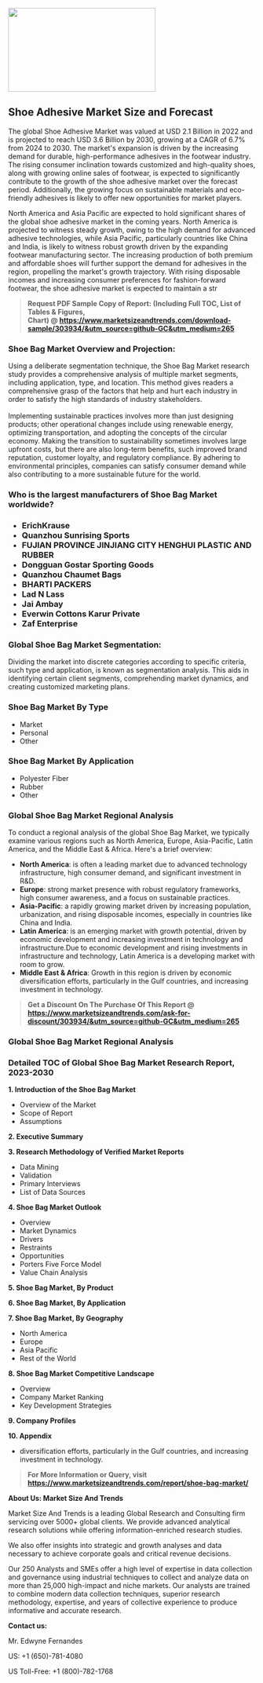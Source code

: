 <p><img class="alignnone size-medium wp-image-20088" src="https://ffe5etoiles.com/wp-content/uploads/2024/12/MST1-300x171.png" alt="" width="300" height="171" /></p><h2>Shoe Adhesive Market Size and Forecast</h2><p>The global Shoe Adhesive Market was valued at USD 2.1 Billion in 2022 and is projected to reach USD 3.6 Billion by 2030, growing at a CAGR of 6.7% from 2024 to 2030. The market's expansion is driven by the increasing demand for durable, high-performance adhesives in the footwear industry. The rising consumer inclination towards customized and high-quality shoes, along with growing online sales of footwear, is expected to significantly contribute to the growth of the shoe adhesive market over the forecast period. Additionally, the growing focus on sustainable materials and eco-friendly adhesives is likely to offer new opportunities for market players.</p><p>North America and Asia Pacific are expected to hold significant shares of the global shoe adhesive market in the coming years. North America is projected to witness steady growth, owing to the high demand for advanced adhesive technologies, while Asia Pacific, particularly countries like China and India, is likely to witness robust growth driven by the expanding footwear manufacturing sector. The increasing production of both premium and affordable shoes will further support the demand for adhesives in the region, propelling the market's growth trajectory. With rising disposable incomes and increasing consumer preferences for fashion-forward footwear, the shoe adhesive market is expected to maintain a str</p><blockquote id="" class=""><strong>Request PDF Sample Copy of Report: (Including Full TOC, List of Tables &amp; Figures, Chart)&nbsp;@&nbsp;<strong><a href="https://www.marketsizeandtrends.com/download-sample/303934/&utm_source=github-GC&utm_medium=265" target="_blank">https://www.marketsizeandtrends.com/download-sample/303934/&utm_source=github-GC&utm_medium=265</a></strong></strong></blockquote><h3 id="" class="">Shoe Bag Market&nbsp;Overview and Projection:</h3><p id="" class="">Using a deliberate segmentation technique, the Shoe Bag Market research study provides a comprehensive analysis of multiple market segments, including application, type, and location. This method gives readers a comprehensive grasp of the factors that help and hurt each industry in order to satisfy the high standards of industry stakeholders. <br /> <br />Implementing sustainable practices involves more than just designing products; other operational changes include using renewable energy, optimizing transportation, and adopting the concepts of the circular economy. Making the transition to sustainability sometimes involves large upfront costs, but there are also long-term benefits, such improved brand reputation, customer loyalty, and regulatory compliance. By adhering to environmental principles, companies can satisfy consumer demand while also contributing to a more sustainable future for the world.</p><h3 id="" class="">Who is the largest manufacturers of&nbsp;Shoe Bag Market worldwide?</h3><h3 class=""><p><ul><li>ErichKrause </li><li> Quanzhou Sunrising Sports </li><li> FUJIAN PROVINCE JINJIANG CITY HENGHUI PLASTIC AND RUBBER </li><li> Dongguan Gostar Sporting Goods </li><li> Quanzhou Chaumet Bags </li><li> BHARTI PACKERS </li><li> Lad N Lass </li><li> Jai Ambay </li><li> Everwin Cottons Karur Private </li><li> Zaf Enterprise</li></ul></p></h3><h3 id="" class="">Global&nbsp;Shoe Bag Market Segmentation:</h3><p id="" class="">Dividing the market into discrete categories according to specific criteria, such type and application, is known as segmentation analysis. This aids in identifying certain client segments, comprehending market dynamics, and creating customized marketing plans.</p><h3 id="" class="">Shoe Bag Market&nbsp;By Type</h3><p><p><ul><li>Market</li><li> Personal</li><li> Other</p></li></ul></p></p><h3 id="" class="">Shoe Bag Market&nbsp;By Application</h3><p class=""><p><ul><li>Polyester Fiber</li><li> Rubber</li><li> Other</li></ul></p></p><h3 id="" class="">Global Shoe Bag Market Regional Analysis</h3><p id="" class="">To conduct a regional analysis of the global Shoe Bag Market, we typically examine various regions such as North America, Europe, Asia-Pacific, Latin America, and the Middle East &amp; Africa. Here's a brief overview:</p><ul><li><strong>North America</strong>: is often a leading market due to advanced technology infrastructure, high consumer demand, and significant investment in R&amp;D.</li><li><strong>Europe</strong>: strong market presence with robust regulatory frameworks, high consumer awareness, and a focus on sustainable practices.</li><li><strong>Asia-Pacific</strong>: a rapidly growing market driven by increasing population, urbanization, and rising disposable incomes, especially in countries like China and India.</li><li><strong>Latin America</strong>: is an emerging market with growth potential, driven by economic development and increasing investment in technology and infrastructure.Due to economic development and rising investments in infrastructure and technology, Latin America is a developing market with room to grow.</li><li><strong>Middle East &amp; Africa</strong>: Growth in this region is driven by economic diversification efforts, particularly in the Gulf countries, and increasing investment in technology.</li></ul><blockquote id="" class=""><strong>Get a Discount On The Purchase Of This Report @ <strong><a href="https://www.marketsizeandtrends.com/ask-for-discount/303934/&utm_source=github-GC&utm_medium=265" target="_blank">https://www.marketsizeandtrends.com/ask-for-discount/303934/&utm_source=github-GC&utm_medium=265</a></strong></strong></blockquote><h3 id="" class="">Global Shoe Bag Market Regional Analysis</h3><h3 id="" class="">Detailed TOC of Global Shoe Bag Market Research Report, 2023-2030</h3><p id="" class=""><strong>1. Introduction of the Shoe Bag Market</strong></p><ul><li>Overview of the Market</li><li>Scope of Report</li><li>Assumptions</li></ul><p id="" class=""><strong>2. Executive Summary</strong></p><p id="" class=""><strong>3. Research Methodology of Verified Market Reports</strong></p><ul><li>Data Mining</li><li>Validation</li><li>Primary Interviews</li><li>List of Data Sources</li></ul><p id="" class=""><strong>4. Shoe Bag Market Outlook</strong></p><ul><li>Overview</li><li>Market Dynamics</li><li>Drivers</li><li>Restraints</li><li>Opportunities</li><li>Porters Five Force Model</li><li>Value Chain Analysis</li></ul><p id="" class=""><strong>5. Shoe Bag Market, By Product</strong></p><p id="" class=""><strong>6. Shoe Bag Market, By Application</strong></p><p id="" class=""><strong>7. Shoe Bag Market, By Geography</strong></p><ul><li>North America</li><li>Europe</li><li>Asia Pacific</li><li>Rest of the World</li></ul><p id="" class=""><strong>8. Shoe Bag Market Competitive Landscape</strong></p><ul><li>Overview</li><li>Company Market Ranking</li><li>Key Development Strategies</li></ul><p id="" class=""><strong>9. Company Profiles</strong></p><p id="" class=""><strong>10. Appendix</strong></p><ul><li>diversification efforts, particularly in the Gulf countries, and increasing investment in technology.</li></ul><blockquote id="" class=""><strong>For More Information or Query, visit <strong><strong><a href="https://www.marketsizeandtrends.com/report/shoe-bag-market/" target="_blank">https://www.marketsizeandtrends.com/report/shoe-bag-market/</a></strong></strong></strong></blockquote><p id="" class=""><strong>About Us: Market Size And Trends</strong></p><p id="" class="">Market Size And Trends is a leading Global Research and Consulting firm servicing over 5000+ global clients. We provide advanced analytical research solutions while offering information-enriched research studies.</p><p id="" class="">We also offer insights into strategic and growth analyses and data necessary to achieve corporate goals and critical revenue decisions.</p><p id="" class="">Our 250 Analysts and SMEs offer a high level of expertise in data collection and governance using industrial techniques to collect and analyze data on more than 25,000 high-impact and niche markets. Our analysts are trained to combine modern data collection techniques, superior research methodology, expertise, and years of collective experience to produce informative and accurate research.</p><p id="" class=""><strong>Contact us:</strong></p><p id="" class="">Mr. Edwyne Fernandes</p><p id="" class="">US: +1 (650)-781-4080</p><p id="" class="">US Toll-Free: +1 (800)-782-1768</p>
